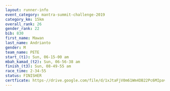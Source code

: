```yaml
---
layout: runner-info 
event_category: mantra-summit-challenge-2019 
category_km: 15km 
overall_rank: 26
gender_rank: 22
bib: 830
first_name: Mawan
last_name: Andrianto
gender: M
team_name: PETE
start_(t1): Sun, 06-15-00 am
mbah_kamad_(t2): Sun, 06-56-38 am
finish_(t3): Sun, 08-49-55 am
race_time: 2-34-55
status: FINISHER
certficate: https-//drive.google.com/file/d/1xJtaFjV0m61Wm4DB22Pc6MIpavEQd53M/view?usp=sharing
---
```

